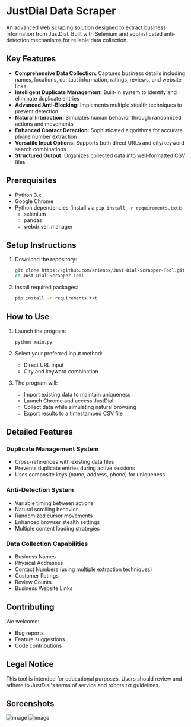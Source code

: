 # JustDial Data Scraper

An advanced web scraping solution designed to extract business information from JustDial. Built with Selenium and sophisticated anti-detection mechanisms for reliable data collection.

## Key Features

- **Comprehensive Data Collection:** Captures business details including names, locations, contact information, ratings, reviews, and website links
- **Intelligent Duplicate Management:** Built-in system to identify and eliminate duplicate entries
- **Advanced Anti-Blocking:** Implements multiple stealth techniques to prevent detection
- **Natural Interaction:** Simulates human behavior through randomized actions and movements
- **Enhanced Contact Detection:** Sophisticated algorithms for accurate phone number extraction
- **Versatile Input Options:** Supports both direct URLs and city/keyword search combinations
- **Structured Output:** Organizes collected data into well-formatted CSV files

## Prerequisites

- Python 3.x
- Google Chrome
- Python dependencies (install via `pip install -r requirements.txt`):
  - selenium
  - pandas
  - webdriver_manager

## Setup Instructions

1. Download the repository:
   ```bash
   git clone https://github.com/arienox/Just-Dial-Scrapper-Tool.git
   cd Just-Dial-Scrapper-Tool
   ```

2. Install required packages:
   ```bash
   pip install -r requirements.txt
   ```

## How to Use

1. Launch the program:
   ```bash
   python main.py
   ```

2. Select your preferred input method:
   - Direct URL input
   - City and keyword combination

3. The program will:
   - Import existing data to maintain uniqueness
   - Launch Chrome and access JustDial
   - Collect data while simulating natural browsing
   - Export results to a timestamped CSV file

## Detailed Features

### Duplicate Management System
- Cross-references with existing data files
- Prevents duplicate entries during active sessions
- Uses composite keys (name, address, phone) for uniqueness

### Anti-Detection System
- Variable timing between actions
- Natural scrolling behavior
- Randomized cursor movements
- Enhanced browser stealth settings
- Multiple content loading strategies

### Data Collection Capabilities
- Business Names
- Physical Addresses
- Contact Numbers (using multiple extraction techniques)
- Customer Ratings
- Review Counts
- Business Website Links

## Contributing

We welcome:
- Bug reports
- Feature suggestions
- Code contributions

## Legal Notice

This tool is intended for educational purposes. Users should review and adhere to JustDial's terms of service and robots.txt guidelines.

## Screenshots 

   ![image](https://github.com/user-attachments/assets/db720fd4-a662-4571-bcca-44fe20f242aa)
   ![image](https://github.com/user-attachments/assets/02af2345-6095-4a33-a229-ead54046abd5)

